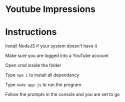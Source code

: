 # Youtube Impressions

# Instructions
Install NodeJS if your system doesn't have it

Make sure you are logged into a YouTube account

Open cmd inside the folder

Type `npm i` to install all dependancy

Type `node app.js` to run the program

Follow the prompts in the console and you are set to go
